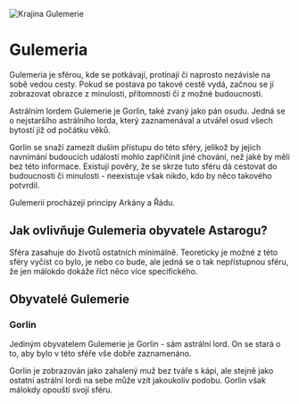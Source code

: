 ![Krajina Gulemerie](gulemeria.png)

# Gulemeria

Gulemeria je sférou, kde se potkávají, protínají či naprosto nezávisle na sobě vedou cesty. Pokud se postava po takové cestě vydá, začnou se jí zobrazovat obrazce z minulosti, přítomnosti či z možné budoucnosti.

Astrálním lordem Gulemerie je Gorlin, také zvaný jako pán osudu. Jedná se o nejstaršího astrálního lorda, který zaznamenával a utvářel osud všech bytostí již od počátku věků.

Gorlin se snaží zamezit duším přístupu do této sféry, jelikož by jejich navnímání budoucích událostí mohlo zapříčinit jiné chování, než jaké by měli bez této informace. Existují pověry, že se skrze tuto sféru dá cestovat do budoucnosti či minulosti - neexistuje však nikdo, kdo by něco takového potvrdil.

Gulemerií procházejí principy Arkány a Řádu.

## Jak ovlivňuje Gulemeria obyvatele Astarogu?

Sféra zasahuje do životů ostatních minimálně. Teoreticky je možné z této sféry vyčíst co bylo, je nebo co bude, ale jedná se o tak nepřístupnou sféru, že jen málokdo dokáže říct něco více specifického.

## Obyvatelé Gulemerie

### Gorlin

Jediným obyvatelem Gulemerie je Gorlin - sám astrální lord. On se stará o to, aby bylo v této sféře vše dobře zaznamenáno.

Gorlin je zobrazován jako zahalený muž bez tváře s kápí, ale stejně jako ostatní astrální lordi na sebe může vzít jakoukoliv podobu. Gorlin však málokdy opouští svojí sféru.
